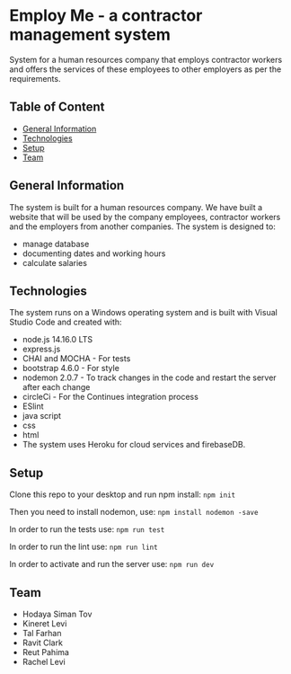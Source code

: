 
# Employ Me - a contractor management system
System for a human resources company that employs contractor workers and offers the services of
these employees to other employers as per the requirements.

## Table of Content
* [General Information](#general-information)
* [Technologies](#technologies)
* [Setup](#setup)
* [Team](#team)

## General Information 
The system is built for a human resources company.
We have built a website that will be used by the company employees, contractor workers and the employers from another companies.
The system is designed to:
* manage database
* documenting dates and working hours
* calculate salaries

## Technologies
The system runs on a Windows operating system and is built with Visual Studio Code and created with:
 * node.js 14.16.0 LTS
 * express.js
 * CHAI and MOCHA - For tests
 * bootstrap 4.6.0 - For style
 * nodemon 2.0.7 - To track changes in the code and restart the server after each change
 * circleCi - For the Continues integration process
 * ESlint
 * java script
 * css
 * html
 * The system uses Heroku for cloud services and firebaseDB.

## Setup
Clone this repo to your desktop and run npm install: 
 `npm init`

Then you need to install nodemon, use:
 `npm install nodemon -save`

In order to run the tests use:
 `npm run test`

In order to run the lint use:
 `npm run lint`
 
In order to activate and run the server use:
 `npm run dev`
 
 ## Team
 * Hodaya Siman Tov
 * Kineret Levi
 * Tal Farhan
 * Ravit Clark
 * Reut Pahima
 * Rachel Levi
 